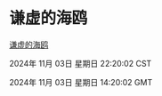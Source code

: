 # 谦虚的海鸥
[谦虚的海鸥](http://219.139.197.74:56308/qxdho/course/base/hotlink/index.php)

2024年 11月 03日 星期日 22:20:02 CST

2024年 11月 03日 星期日 14:20:02 GMT
